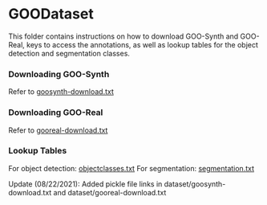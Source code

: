 # GOODataset

This folder contains instructions on how to download GOO-Synth and GOO-Real, keys to access the annotations, as well as lookup tables for the object detection and segmentation classes.

### Downloading GOO-Synth
Refer to [goosynth-download.txt](./goosynth-download.txt)

### Downloading GOO-Real
Refer to [gooreal-download.txt](./gooreal-download.txt)

### Lookup Tables
For object detection: [objectclasses.txt](./objectclasses.txt)
For segmentation: [segmentation.txt](./segmentation.txt)


Update (08/22/2021): Added pickle file links in dataset/goosynth-download.txt and dataset/gooreal-download.txt
